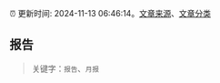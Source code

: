 :alarm_clock: 更新时间: 2024-11-13 06:46:14。[文章来源](/README.md)、[文章分类](/TAGS.md)

## 报告


> 关键字：`报告`、`月报`



